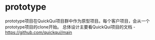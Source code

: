 # prototype
prototype项目在QuickQui项目群中作为原型项目。每个客户项目，会从一个prototype项目的clone开始。
总体设计主要看QuickQui项目的文档 - https://github.com/quickqui/main